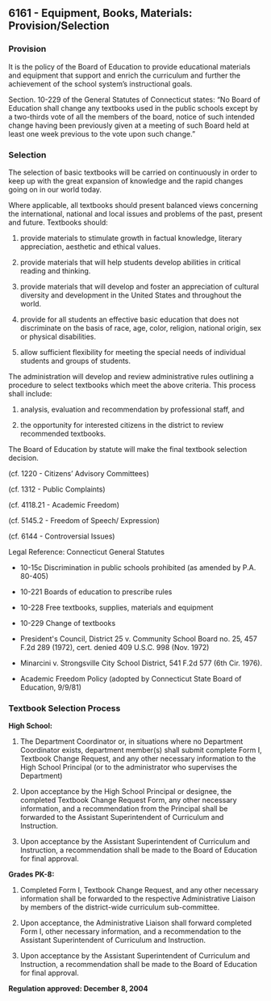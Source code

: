 ## 6161 - Equipment, Books, Materials: Provision/Selection

### Provision

It is the policy of the Board of Education to provide educational materials and equipment that support and enrich the curriculum and further the achievement of the school system’s instructional goals.

Section. 10-229 of the General Statutes of Connecticut states: “No Board of Education shall change any textbooks used in the public schools except by a two-thirds vote of all the members of the board, notice of such intended change having been previously given at a meeting of such Board held at least one week previous to the vote upon such change.”

### Selection

The selection of basic textbooks will be carried on continuously in order to keep up with the great expansion of knowledge and the rapid changes going on in our world today.

Where applicable, all textbooks should present balanced views concerning the international, national and local issues and problems of the past, present and future. Textbooks should:

1.  provide materials to stimulate growth in factual knowledge, literary appreciation, aesthetic and ethical values.

2.  provide materials that will help students develop abilities in critical reading and thinking.

3.  provide materials that will develop and foster an appreciation of cultural diversity and development in the United States and throughout the world.

4.  provide for all students an effective basic education that does not discriminate on the basis of race, age, color, religion, national origin, sex or physical disabilities.

5.  allow sufficient flexibility for meeting the special needs of individual students and groups of students.

The administration will develop and review administrative rules outlining a procedure to select textbooks which meet the above criteria. This process shall include:

1.  analysis, evaluation and recommendation by professional staff, and

2.  the opportunity for interested citizens in the district to review recommended textbooks.

The Board of Education by statute will make the final textbook selection decision.

(cf. 1220 - Citizens’ Advisory Committees)

(cf. 1312 - Public Complaints)

(cf. 4118.21 - Academic Freedom)

(cf. 5145.2 - Freedom of Speech/ Expression)

(cf. 6144 - Controversial Issues)

Legal Reference:  Connecticut General Statutes

* 10-15c Discrimination in public schools prohibited (as amended by P.A. 80-405)

* 10-221 Boards of education to prescribe rules

* 10-228 Free textbooks, supplies, materials and equipment

* 10-229 Change of textbooks

* President's Council, District 25 v. Community School Board no. 25, 457 F.2d 289 (1972), cert. denied 409 U.S.C. 998 (Nov. 1972)

* Minarcini v. Strongsville City School District, 541 F.2d 577 (6th Cir. 1976).

* Academic Freedom Policy (adopted by Connecticut State Board of Education, 9/9/81)

### Textbook Selection Process

**High School:**

1.  The Department Coordinator or, in situations where no Department Coordinator exists, department member(s) shall submit complete Form I, Textbook Change Request, and any other necessary information to the High School Principal (or to the administrator who supervises the Department)

2.  Upon acceptance by the High School Principal or designee, the completed Textbook Change Request Form, any other necessary information, and a recommendation from the Principal shall be forwarded to the Assistant Superintendent of Curriculum and Instruction.

3.  Upon acceptance by the Assistant Superintendent of Curriculum and Instruction, a recommendation shall be made to the Board of Education for final approval.

**Grades PK-8:**

1.  Completed Form I, Textbook Change Request, and any other necessary information shall be forwarded to the respective Administrative Liaison by members of the district-wide curriculum sub-committee.

2.  Upon acceptance, the Administrative Liaison shall forward completed Form I, other necessary information, and a recommendation to the Assistant Superintendent of Curriculum and Instruction.

3.  Upon acceptance by the Assistant Superintendent of Curriculum and Instruction, a recommendation shall be made to the Board of Education for final approval.

**Regulation approved:  December 8, 2004**

